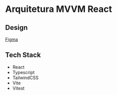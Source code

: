 # Arquitetura MVVM React

## Design

[Figma](<https://www.figma.com/file/UGUcDm9s1n28UFcmwoPjeO/Shopping-Cart-(Community)?node-id=7%3A2&mode=dev>)

## Tech Stack

- React
- Typescript
- TailwindCSS
- Vite
- Vitest
